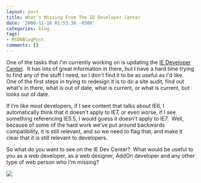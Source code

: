 ```yaml
---
layout: post
title: What's Missing From The IE Developer Center
date: '2006-11-16 01:53:36 -0500'
categories: blog
tags:
- MSDNBlogPost
comments: []
---
```


One of the tasks that I'm currently working on is updating the [IE Developer Center](http://msdn2.microsoft.com/en-us/ie/default.aspx).&nbsp; It has lots of great information in there, but I have a hard time trying to find any of the stuff I need, so I don't find it to be as useful as I'd like.&nbsp; One of the first steps in trying to redesign it is to do a site audit, find out what's in there, what is out of date, what is current, or what is current, but looks out of date.

If I'm like most developers, if I see content that talks about IE6, I automatically think that it doesn't apply to IE7, or even worse, if I see something referencing IE5.5, I would guess it doesn't apply to IE7.&nbsp; Well, because of some of the hard work we've put around backwards compatibility, it is still relevant, and so we need to flag that, and make it clear that it is still relevant to developers.

So what do you want to see on the IE Dev Center?&nbsp; What would be useful to you as a web developer, as a web designer, AddOn developer and any other type of web person who I'm missing?

![](http://blogs.msdn.com/aggbug.aspx?PostID=1085297)